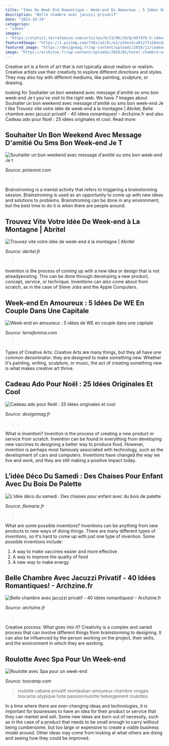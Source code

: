 ```yaml
---
title: "Idee De Week End Romantique ~ Week-end En Amoureux : 5 Idées De We En Couple Dans Une Capitale"
description: "Belle chambre avec jacuzzi privatif"
date: "2023-10-24"
categories:
- "ideas"
images:
- "https://static1.terrafemina.com/articles/9/33/96/29/@/497479-5-idees-de-week-end-en-amoureux-dans-une-opengraph_1200-3.jpg"
featuredImage: "https://i.pinimg.com/736x/a1/9c/e2/a19ce2ca0127fa16ecd27b0297f2c796.jpg"
featured_image: "https://designmag.fr/wp-content/uploads/2018/11/cadeau-idee-diy-noel-ado.jpg"
image: "https://archzine.fr/wp-content/uploads/2016/01/hotel-chambre-avec-jacuzzi-privatif-nuit-romantique-avec-jacuzzi-et-mer.jpg"
---
```



Creative art is a form of art that is not typically about realism or realism. Creative artists use their creativity to explore different directions and styles. They may also toy with different mediums, like painting, sculpture, or drawing.

	

		
looking for Souhaiter un bon weekend avec message d&#039;amitié ou sms bon week-end Je t you've visit to the right web. We have 7 Images about Souhaiter un bon weekend avec message d&#039;amitié ou sms bon week-end Je t like Trouvez vite votre idée de week-end à la montagne | Abritel, Belle chambre avec jacuzzi privatif - 40 idées romantiques! - Archzine.fr and also Cadeau ado pour Noël : 25 idées originales et cool. Read more:
		
    
## Souhaiter Un Bon Weekend Avec Message D&#039;amitié Ou Sms Bon Week-end Je T

<img loading=lazy src="https://i.pinimg.com/736x/a1/9c/e2/a19ce2ca0127fa16ecd27b0297f2c796.jpg" onerror="this.onerror=null;this.src='https://tse1.mm.bing.net/th?id=OIP.UMdrq52Xa9ktyK5K3tdKAAHaHa&amp;pid=15.1';" alt="Souhaiter un bon weekend avec message d&#039;amitié ou sms bon week-end Je t">

_Source: pinterest.com_

>. 

	

Brainstroming is a mental activity that refers to triggering a brainstorming session. Brainstroming is used as an opportunity to come up with new ideas and solutions to problems. Brainstroming can be done in any environment, but the best time to do it is when there are people around.

    
## Trouvez Vite Votre Idée De Week-end à La Montagne | Abritel

<img loading=lazy src="https://images.ctfassets.net/gxwgulxyxxy1/3Akk6ceVeMgGeYayUwOAc0/d0b976be17051402e5b329815e0da9a9/france-1973527.jpg?fm=jpg&amp;w=1200" onerror="this.onerror=null;this.src='https://tse2.mm.bing.net/th?id=OIP.qojUfVFxsyq1GQnaQ2p_5AHaEK&amp;pid=15.1';" alt="Trouvez vite votre idée de week-end à la montagne | Abritel">

_Source: abritel.fr_

>. 

	

Invention is the process of coming up with a new idea or design that is not alreadyexisting. This can be done through developing a new product, concept, service, or technique. Inventions can also come about from scratch, as in the case of Steve Jobs and the Apple Computers.

    
## Week-end En Amoureux : 5 Idées De WE En Couple Dans Une Capitale

<img loading=lazy src="https://static1.terrafemina.com/articles/9/33/96/29/@/497479-5-idees-de-week-end-en-amoureux-dans-une-opengraph_1200-3.jpg" onerror="this.onerror=null;this.src='https://tse3.mm.bing.net/th?id=OIP.54wFAuLu9M_Oktqg6SMDNAHaD4&amp;pid=15.1';" alt="Week-end en amoureux : 5 idées de WE en couple dans une capitale">

_Source: terrafemina.com_

>. 

	

Types of Creative Arts:
Creative Arts are many things, but they all have one common denominator: they are designed to make something new. Whether it's painting, writing, sculpture, or music, the act of creating something new is what makes creative art thrive.

    
## Cadeau Ado Pour Noël : 25 Idées Originales Et Cool

<img loading=lazy src="https://designmag.fr/wp-content/uploads/2018/11/cadeau-idee-diy-noel-ado.jpg" onerror="this.onerror=null;this.src='https://tse4.mm.bing.net/th?id=OIP.umcLhA5abKRL3vWvs-R9EgHaHa&amp;pid=15.1';" alt="Cadeau ado pour Noël : 25 idées originales et cool">

_Source: designmag.fr_

>. 

	

What is invention?
Invention is the process of creating a new product or service from scratch. Invention can be found in everything from developing new vaccines to designing a better way to produce food. However, invention is perhaps most famously associated with technology, such as the development of cars and computers. Inventions have changed the way we live and work, and they are still making a positive impact today.

    
## L’idée Déco Du Samedi : Des Chaises Pour Enfant Avec Du Bois De Palette

<img loading=lazy src="https://www.flemarie.fr/blog/wp-content/uploads/2016/05/chaises-enfants-palette-DIY.jpg" onerror="this.onerror=null;this.src='https://tse4.mm.bing.net/th?id=OIP.-us12apYVUIzg1tNhQANVAHaIw&amp;pid=15.1';" alt="L’idée déco du samedi : Des chaises pour enfant avec du bois de palette">

_Source: flemarie.fr_

>. 

	

What are some possible inventions?
Inventions can be anything from new products to new ways of doing things. There are many different types of inventions, so it's hard to come up with just one type of invention. Some possible inventions include:
1. A way to make vaccines easier and more effective
2. A way to improve the quality of food
3. A new way to make energy

    
## Belle Chambre Avec Jacuzzi Privatif - 40 Idées Romantiques! - Archzine.fr

<img loading=lazy src="https://archzine.fr/wp-content/uploads/2016/01/hotel-chambre-avec-jacuzzi-privatif-nuit-romantique-avec-jacuzzi-et-mer.jpg" onerror="this.onerror=null;this.src='https://tse2.mm.bing.net/th?id=OIP.uUoHiSUloi4YvNi-kSahIAHaJ3&amp;pid=15.1';" alt="Belle chambre avec jacuzzi privatif - 40 idées romantiques! - Archzine.fr">

_Source: archzine.fr_

>. 

	

Creative process: What goes into it?
Creativity is a complex and varied process that can involve different things from brainstorming to designing. It can also be influenced by the person working on the project, their skills, and the environment in which they are working.

    
## Roulotte Avec Spa Pour Un Week-end

<img loading=lazy src="http://www.toocamp.com/blog/roulotte-spa-privatif.jpeg" onerror="this.onerror=null;this.src='https://tse1.mm.bing.net/th?id=OIP.71IftP0r9JLMExVhHfz0nAHaEc&amp;pid=15.1';" alt="Roulotte avec Spa pour un week-end">

_Source: toocamp.com_

>roulotte cabane privatif montauban amoureux chambre vosges toocamp atypique hote passionroulotte hebergement roulottes. 

	

In a time where there are ever-changing ideas and technologies, it is important for businesses to have an idea for their product or service that they can market and sell. Some new ideas are born out of necessity, such as in the case of a product that needs to be small enough to carry without being cumbersome, but too large or expensive to create a viable business model around. Other ideas may come from looking at what others are doing and seeing how they could be improved.

